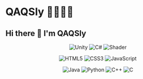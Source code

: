 # QAQSly 😵‍💫😵‍💫
## Hi there 🥹 I'm QAQSly
<div align="center">
  
![Unity](https://img.shields.io/badge/Unity-这是工作-000000?style=flat-square&logo=unity)
![C#](https://img.shields.io/badge/C%23-好用-239120?style=flat-square&logo=c-sharp)
![Shader](https://img.shields.io/badge/ShaderLab-开发中-8A2BE2?style=flat-square)
<div align= "center">
  
![HTML5](https://img.shields.io/badge/HTML5-前端哪有不用的-E34F26?style=flat-square&logo=html5)
![CSS3](https://img.shields.io/badge/CSS3-出效果用-1572B6?style=flat-square&logo=css3)
![JavaScript](https://img.shields.io/badge/JavaScript-写点小工具-F7DF1E?style=flat-square&logo=javascript)
</div>
<div align="center">

![Java](https://img.shields.io/badge/Java-就会一点框架-007396?style=flat-square&logo=java)
![Python](https://img.shields.io/badge/Python-写点小工具-3776AB?style=flat-square&logo=python)
![C++](https://img.shields.io/badge/C++-只会面向对象不会指针-00599C?style=flat-square&logo=c%2B%2B)
![C](https://img.shields.io/badge/C-基本不怎么用-A8B9CC?style=flat-square&logo=c)
</div>
</div>
